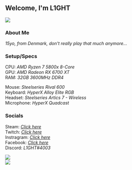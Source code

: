 ## Welcome, I'm L1GHT
<a href="https://l1ght1dk.github.io/"><img src="https://img.shields.io/badge/-Website-ff00ff?style=flat&logo=CodeSandbox&logoColor=white"/></a>
<br>

### About Me
<i>15yo, from Denmark, don't really play that much anymore...</i>

### Setup/Specs
CPU: <i>AMD Ryzen 7 5800x 8-Core</i>
<br>
GPU: <i>AMD Radeon RX 6700 XT</i>
<br>
RAM: <i>32GB 3600MHz DDR4</i>
<br>

Mouse: <i>Steelseries Rival 600</i>
<br>
Keyboard: <i>HyperX Alloy Elite RGB</i>
<br>
Headset: <i>Steelseries Artics 7 - Wireless</i>
<br>
Microphone: <i>HyperX Quadcast</i>
<br>

### Socials
Steam: <i>[Click here](https://steamcommunity.com/id/L1GHT1DK/)</i>
<br>
Twitch: <i>[Click here](https://www.twitch.tv/l1ght1dk)</i>
<br>
Instragram: <i>[Click here](https://www.instagram.com/viktor_kjaer06/)</i>
<br>
Facebook: <i>[Click here](https://www.facebook.com/profile.php?id=100015669614602)</i>
<br>
Discord: <i>L1GHT#4003</i>

<img src="https://github-readme-stats.vercel.app/api/top-langs/?username=L1GHT1DK&theme=dark">
<br>
<img src="https://github-readme-stats.vercel.app/api?username=L1GHT1DK&count_private=true&show_icons=true&theme=dark&layout=compact">

